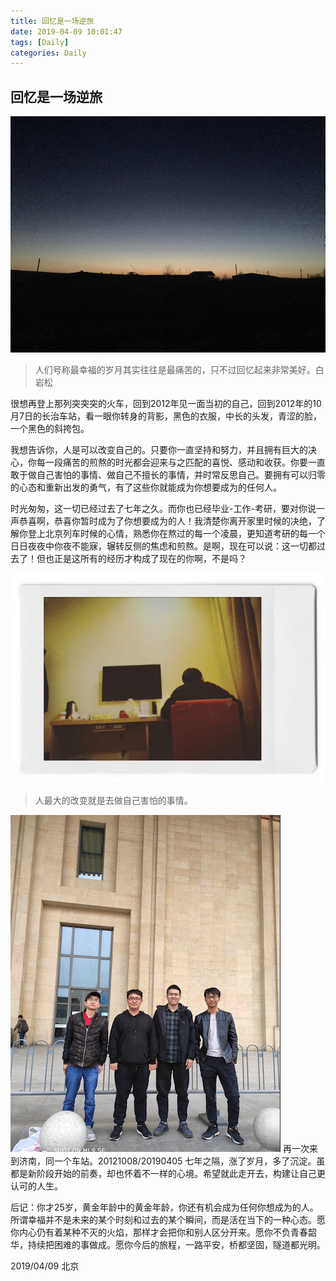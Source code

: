 ```yaml
---
title: 回忆是一场逆旅
date: 2019-04-09 10:01:47
tags: [Daily]
categories: Daily
---
```


## 回忆是一场逆旅

![故乡门前的黄昏](/images/daily/IMG_2184.jpeg)
> 人们号称最幸福的岁月其实往往是最痛苦的，只不过回忆起来非常美好。白岩松

很想再登上那列突突突的火车，回到2012年见一面当初的自己，回到2012年的10月7日的长治车站，看一眼你转身的背影，黑色的衣服，中长的头发，青涩的脸，一个黑色的斜挎包。

我想告诉你，人是可以改变自己的。只要你一直坚持和努力，并且拥有巨大的决心，你每一段痛苦的煎熬的时光都会迎来与之匹配的喜悦、感动和收获。你要一直敢于做自己害怕的事情、做自己不擅长的事情，并时常反思自己。要拥有可以归零的心态和重新出发的勇气，有了这些你就能成为你想要成为的任何人。

时光匆匆，这一切已经过去了七年之久。而你也已经毕业-工作-考研，要对你说一声恭喜啊，恭喜你暂时成为了你想要成为的人！我清楚你离开家里时候的决绝，了解你登上北京列车时候的心情，熟悉你在熬过的每一个凌晨，更知道考研的每一个日日夜夜中你夜不能寐，辗转反侧的焦虑和煎熬。是啊，现在可以说：这一切都过去了！但也正是这所有的经历才构成了现在的你啊，不是吗？

![2019考前的背影](/images/daily/IMG_2185.jpeg)

> 人最大的改变就是去做自己害怕的事情。

![317伐木累](/images/daily/IMG_2225.png)
再一次来到济南，同一个车站。20121008/20190405 七年之隔，涨了岁月，多了沉淀。虽都是新阶段开始的前奏，却也怀着不一样的心境。希望就此走开去，构建让自己更认可的人生。

后记：你才25岁，黄金年龄中的黄金年龄，你还有机会成为任何你想成为的人。所谓幸福并不是未来的某个时刻和过去的某个瞬间，而是活在当下的一种心态。愿你内心仍有着某种不灭的火焰，那样才会把你和别人区分开来。愿你不负青春韶华，持续把困难的事做成。愿你今后的旅程，一路平安，桥都坚固，隧道都光明。

2019/04/09 北京 
